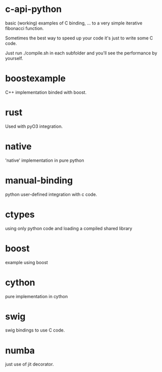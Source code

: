 c-api-python
============

basic (working) examples of C binding, ... to a very simple iterative fibonacci function.

Sometimes the best way to speed up your code it's just to write some C code. 

Just run ./compile.sh in each subfolder and you'll see the performance by yourself.


# boostexample
C++ implementation binded with boost.

# rust
Used with pyO3 integration.

# native
'native' implementation in pure python

# manual-binding
python user-defined integration with c code.

# ctypes
using only python code and loading a compiled shared library

# boost
example using boost

# cython
pure implementation in cython

# swig
swig bindings to use C code.

# numba
just use of jit decorator.
